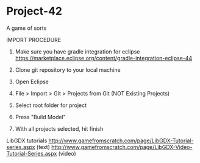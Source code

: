 # Project-42
A game of sorts

IMPORT PROCEDURE
1. Make sure you have gradle integration for eclipse https://marketplace.eclipse.org/content/gradle-integration-eclipse-44

2. Clone git repository to your local machine

3. Open Eclipse

4. File > Import > Git > Projects from Git (NOT Existing Projects)

5. Select root folder for project

6. Press "Build Model"

7. With all projects selected, hit finish

LibGDX tutorials
http://www.gamefromscratch.com/page/LibGDX-Tutorial-series.aspx (text)
http://www.gamefromscratch.com/page/LibGDX-Video-Tutorial-Series.aspx (video)
